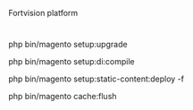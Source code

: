 Fortvision platform
# 

php bin/magento setup:upgrade

php bin/magento setup:di:compile

php bin/magento setup:static-content:deploy -f

php bin/magento cache:flush
